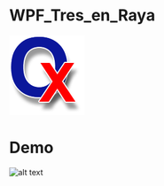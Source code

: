 # WPF_Tres_en_Raya
![alt text](https://github.com/vfguille96/WPF_Tres_en_Raya/blob/master/WPF_Tres_en_Raya/PROG_REL9_EJ20_Vera_G/Logo%203%20Raya.png)

# Demo
![alt text](http://i67.tinypic.com/2n8sigh.jpg)
